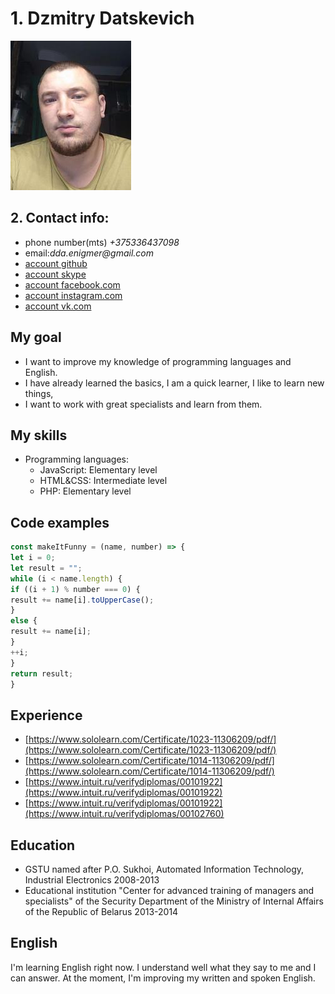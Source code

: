 # 1.  Dzmitry Datskevich
![my photo](https://github.com/enigmer2/rsschool-cv/blob/gh-pages/Photo.jpg)

## 2. __Contact info:__ 
* phone number(mts) _+375336437098_
* email:_dda.enigmer@gmail.com_
* [account github](https://github.com/enigmer2)
* [account skype](https://join.skype.com/invite/oL2pv73WR9QL)
* [account facebook.com](https://www.facebook.com/profile.php?id=100002455255722)
* [account instagram.com](https://www.instagram.com/dda.enigmer/)
* [account vk.com](https://vk.com/enigmer)

## My goal
* I want to improve my knowledge of programming languages and English.
* I have already learned the basics, I am a quick learner, I like to learn new things, 
* I want to work with great specialists and learn from them.

## My skills
* Programming languages:
   * JavaScript: Elementary level
   * HTML&CSS: Intermediate level
   * PHP: Elementary level


## Code examples
``` JavaScript
const makeItFunny = (name, number) => {
let i = 0;
let result = "";
while (i < name.length) {
if ((i + 1) % number === 0) {
result += name[i].toUpperCase();
}
else {
result += name[i];
}
++i;
}
return result;
}

```

## Experience
* [https://www.sololearn.com/Certificate/1023-11306209/pdf/](https://www.sololearn.com/Certificate/1023-11306209/pdf/)
* [https://www.sololearn.com/Certificate/1014-11306209/pdf/](https://www.sololearn.com/Certificate/1014-11306209/pdf/)
* [https://www.intuit.ru/verifydiplomas/00101922](https://www.intuit.ru/verifydiplomas/00101922)
* [https://www.intuit.ru/verifydiplomas/00101922](https://www.intuit.ru/verifydiplomas/00102760)

## Education 
* GSTU named after P.O. Sukhoi, Automated Information Technology, Industrial Electronics 2008-2013
* Educational institution "Center for advanced training of managers and specialists" of the Security Department of the Ministry of Internal Affairs of the Republic of Belarus 2013-2014

## English
I'm learning English right now. I understand well what they say to me and I can answer. At the moment, I'm improving my written and spoken English.
